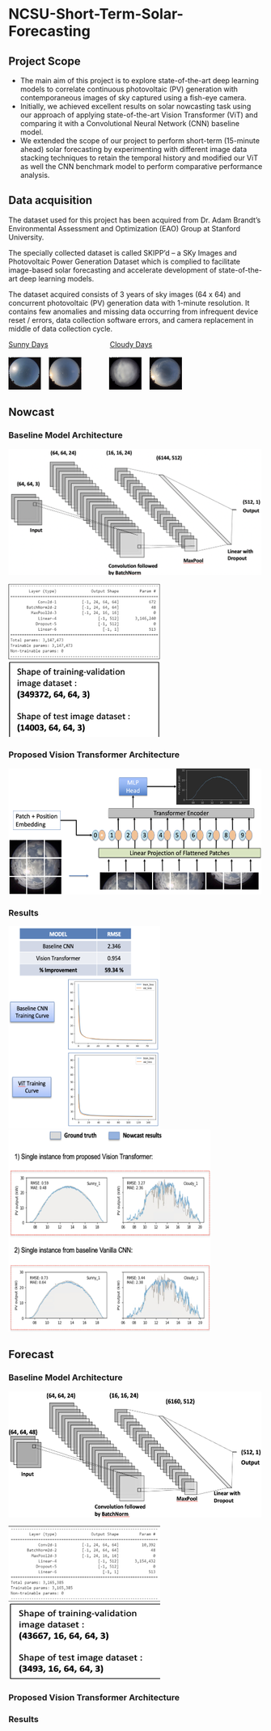 # NCSU-Short-Term-Solar-Forecasting

## Project Scope

- The main aim of this project is to explore state-of-the-art deep learning models to correlate continuous photovoltaic (PV) generation with contemporaneous images of sky captured using a fish-eye camera.
- Initially, we achieved excellent results on solar nowcasting task using our approach of applying state-of-the-art Vision Transformer (ViT) and comparing it with a  Convolutional Neural Network (CNN) baseline model.
- We extended the scope of our project to perform short-term (15-minute ahead) solar forecasting by experimenting with different image data stacking techniques to retain the temporal history and modified our ViT as well the CNN benchmark model to perform comparative performance analysis.

## Data acquisition 

The dataset used for this project has been acquired from Dr. Adam Brandt’s Environmental Assessment and Optimization (EAO) Group at Stanford University.

The specially collected dataset is called SKIPP’d – a SKy Images and Photovoltaic Power Generation Dataset which is complied to facilitate image-based solar forecasting and accelerate development of state-of-the-art deep learning models. 

The dataset acquired consists of 3 years of sky images (64 x 64) and concurrent photovoltaic (PV) generation data with 1-minute resolution. It contains few anomalies and missing data occurring from infrequent device reset / errors, data collection software errors, and camera replacement in middle of data collection cycle.

<p>
  <ins>Sunny Days</ins>
  &nbsp;&nbsp;&nbsp;&nbsp;&nbsp;&nbsp;&nbsp;&nbsp;&nbsp;&nbsp;&nbsp;&nbsp;&nbsp;&nbsp;
  &nbsp;&nbsp;&nbsp;&nbsp;&nbsp;&nbsp;&nbsp;&nbsp;&nbsp;&nbsp;&nbsp;&nbsp;&nbsp;&nbsp;
  <ins>Cloudy Days</ins>
  <br><br>
  <img src="/images/sunny_day_demo_1.gif">
  &nbsp;&nbsp;
  <img src="/images/sunny_day_demo_3.gif">
  &nbsp;&nbsp;&nbsp;&nbsp;&nbsp;&nbsp;&nbsp;&nbsp;&nbsp;&nbsp;&nbsp;&nbsp;
  <img src="/images/cloudy_day_demo_1.gif">
  &nbsp;&nbsp;
  <img src="/images/cloudy_day_demo_3.gif">
</p>

## Nowcast 

### Baseline Model Architecture 
<img src="/images/nowcast_cnn.png " alt= “” width="500" height="250">
<p>
  <img src="/images/nowcast_summary.png" width="300" height="150"/> 
  &nbsp;&nbsp;&nbsp;&nbsp;&nbsp;&nbsp;
  <img src="/images/nowcast_data.png " width="300" height="150"/>
</p>

### Proposed Vision Transformer Architecture 
<img src="/images/nowcast_vit.png" alt= “” width="500" height="250">

### Results
<img src="/images/nowcast_graphs.png" width="300" height="400"/>   <img src="/images/nowcast_results.png " width="400" height="400"/>

## Forecast 

### Baseline Model Architecture 
<img src="/images/forecast_cnn.png " alt= “” width="500" height="250">
<p>
  <img src="/images/forecast_summary.png" width="300" height="150"/> 
  &nbsp;&nbsp;&nbsp;&nbsp;&nbsp;&nbsp;
  <img src="/images/forecast_data.png " width="300" height="150"/>
</p>

### Proposed Vision Transformer Architecture 


### Results

